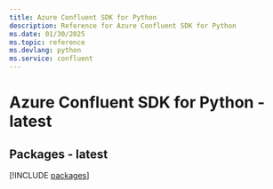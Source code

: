 ```yaml
---
title: Azure Confluent SDK for Python
description: Reference for Azure Confluent SDK for Python
ms.date: 01/30/2025
ms.topic: reference
ms.devlang: python
ms.service: confluent
---
```

# Azure Confluent SDK for Python - latest
## Packages - latest
[!INCLUDE [packages](confluent-index.md)]